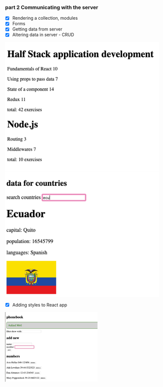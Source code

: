 ### part 2 Communicating with the server

- [x] Rendering a collection, modules
- [x] Forms
- [x] Getting data from server
- [x] Altering data in server - CRUD

<img src="courseinfo/src/screenshot.png" width="500" />

<img src="countries/src/screenshot.png" width="500" />

- [x] Adding styles to React app

<img src="phonebook/src/screenshot.png" width="300" />
